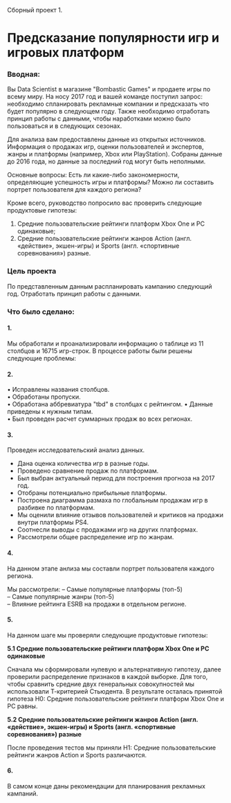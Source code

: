Сборный проект 1. 
# Предсказание популярности игр и игровых платформ

### Вводная: 
Вы Data Scientist в магазине "Bombastic Games" и продаете игры по всему миру. На носу 2017 год и вашей команде поступил запрос: необходимо спланировать рекламные компании и предсказать что будет популярно в следующем году. Также необходимо отработать принцип работы с данными, чтобы наработками можно было пользоваться и в следующих сезонах.

Для анализа вам предоставлены данные из открытых источников. Информация о продажах игр, оценки пользователей и экспертов, жанры и платформы (например, Xbox или PlayStation). Собраны данные до 2016 года, но данные за последний год могут быть неполными.

Основные вопросы:
Есть ли какие-либо закономерности, определяющие успешность игры и платформы?
Можно ли составить портрет пользователя для каждого региона?

Кроме всего, руководство попросило вас проверить следующие продуктовые гипотезы:

1. Средние пользовательские рейтинги платформ Xbox One и PC одинаковые;
2. Средние пользовательские рейтинги жанров Action (англ. «действие», экшен-игры) и Sports (англ. «спортивные соревнования») разные.


### Цель проекта 
По представленным данным распланировать кампанию следующий год. Отработать принцип работы с данными.

### Что было сделано:
#### 1.
  Мы обработали и проанализировали информацию о таблице из 11 столбцов и 16715 игр-строк. В процессе работы были решены следующие проблемы: 
#### 2. 
• Исправлены названия столбцов.  
• Обработаны пропуски.  
• Обработана аббревиатура "tbd" в столбцах с рейтингом.
• Данные приведены к нужным типам.  
• Был проведен расчет суммарных продаж во всех регионах.

#### 3. 
Проведен исследовательский анализ данных.

-  Дана оценка количества игр в разные годы.  
-  Проведено сравнение продаж по платформам.  
-  Был выбран актуальный период для построения прогноза на 2017 год.  
-  Отобраны потенциально прибыльные платформы.   
-  Построена диаграмма размаха по глобальным продажам игр в разбивке по платформам.  
-  Мы оценили влияние отзывов пользователей и критиков на продажи внутри платформы PS4.  
-  Соотнесли выводы с продажами игр на других платформах.  
-  Рассмотрели общее распределение игр по жанрам.  

#### 4.

На данном этапе анлиза мы составли портрет пользователя каждого региона.

Мы рассмотрели: 
– Самые популярные платформы (топ-5)  
– Самые популярные жанры (топ-5)  
– Влияние рейтинга ESRB на продажи в отдельном регионе.

#### 5.
На данном шаге мы проверяли следующие продуктовые гипотезы:

**5.1 Средние пользовательские рейтинги платформ Xbox One и PC одинаковые**

Сначала мы сформировали нулевую и альтернативную гипотезу, далее проверили распределение признаков в каждой выборке. 
Для того, чтобы сравнить средние двух генеральных совокупностей мы использовали Т-критерией Стьюдента.
В результате осталась принятой гипотеза H0: Средние пользовательские рейтинги платформ Xbox One и PC равны.

**5.2  Средние пользовательские рейтинги жанров Action (англ. «действие», экшен-игры) и Sports (англ. «спортивные соревнования») разные**

После проведения тестов мы приняли H1: Средние пользовательские рейтинги жанров Action и Sports различаются.

#### 6. 
В самом конце даны рекомендации для планирования рекламных кампаний.